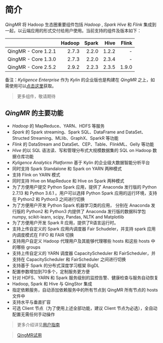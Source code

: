 # 简介

*QingMR* 将 Hadoop 生态圈重要组件包括 *Hadoop* , *Spark*  *Hive* 和 *Flink* 集成到一起，以云端应用的形式交付给用户使用。当前支持的组件及版本如下：

| | Hadoop | Spark | Hive | Flink |
| :------: | ------: | ------: | ------: | ------: |
| QingMR - Core 1.2.1 | 2.7.3 | 2.2.0 | 1.2.2 | - |
| QingMR - Core 1.3.0 | 2.7.3 | 2.2.0 | 2.3.4 | - |
| QingMR - Core 2.5.2 | 2.9.2 | 2.2.3 | 2.3.5 | 1.9.0 | 

备注：*Kyligence Enterprise* 作为 *Kylin* 的企业版也是构建在 *QingMR* 之上，如需使用可以[点击这里](https://appcenter.qingcloud.com/apps/app-66xhycwj/Kyligence%20Enterprise%20%20-%20Apache%20Kylin%20%E4%BC%81%E4%B8%9A%E7%89%88)获取。
 > 更多组件，敬请期待 

## *QingMR* 的主要功能

- *Hadoop*  的 MapReduce、YARN、HDFS 等服务  
- *Spark* 的 Spark streaming、Spark SQL、DataFrame and DataSet、Structed Streaming、MLlib、GraphX、SparkR 等功能  
- *Flink* 的 DataStream and DataSet、CEP、Table、FlinkML、Gelly 等功能
- *Hive*  的以 SQL 语法读、写和管理分布式大规模数据集的 SQL on Hadoop 数据仓库功能  
- *Kyligence Analytics Platformn* 基于 Kylin 的企业级大数据智能分析平台
- 同时支持 Spark Standalone 和 Spark on YARN 两种模式
- 支持 Flink on YARN 模式
- 同时支持 Hive on MapReduce 和 Hive on Spark 两种模式
- 为了方便用户提交 Python Spark 应用，提供了 Anaconda 发行版的 Python 2.7.13 和 Python 3.6.1 。用户可以选择 Python Spark 应用的运行环境，支持在 Python2 和 Python3 之间进行切换
- 为了方便用户开发 Python Spark 机器学习类的应用， 分别在 Anaconda 发行版的 Python2 和 Python3 内提供了 Anaconda 发行版的数据科学包 numpy, scikit-learn, scipy, Pandas, NLTK and Matplotlib
- 为了方便用户开发 Spark R 应用，提供了R语言运行时。
- 支持上传自定义的 Spark 应用内调度器 Fair Schudeler，并支持 spark 应用内调度模式在 FIFO 和 FAIR 切换
- 支持用户自定义 Hadoop 代理用户及其能够代理哪些 hosts 和这些 hosts 中的哪些 groups
- 支持上传自定义的 YARN 调度器 CapacityScheduler 和 FairScheduler，并支持在 CapacityScheduler 和 FairScheduler 之间进行切换
- 支持基于 Spark 的分布式深度学习框架 BigDL
- 配置参数增加到70多个，定制服务更方便
- 针对 HDFS、YARN 和 Spark 服务级别的监控告警、健康检查与服务自动恢复
- Hadoop, Spark 和 Hive 与 QingStor 集成
- 指定依赖服务，自动添加依赖服务中的所有节点到 QingMR 所有节点的 hosts 文件中
- 支持水平与垂直扩容
- 可选 Client 节点（为了使用上述全部功能，建议 Client 节点为必选），全自动配置无需任何手动操作

> 更多介绍详见[用户指南](https://docs.qingcloud.com/product/big_data/QingMR/README.html)

> [QingMR试用](https://appcenter.qingcloud.com/apps/app-6iuoe9qs)

